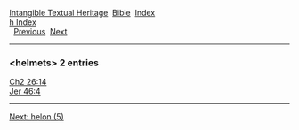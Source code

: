 [Intangible Textual Heritage](../../index)  [Bible](../index) 
[Index](index)   
[h Index](_h_)  
  [Previous](c05361)  [Next](c05363) 

------------------------------------------------------------------------

### &lt;helmets&gt; 2 entries

[Ch2 26:14](../kjv/ch2026.htm#014)  
[Jer 46:4](../kjv/jer046.htm#004)  

------------------------------------------------------------------------

[Next: helon (5)](c05363)

